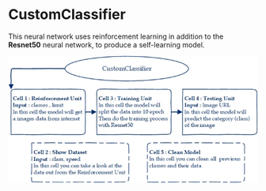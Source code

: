 # CustomClassifier
This neural network uses reinforcement learning in addition to the **Resnet50** neural network, to produce a self-learning model.

![Drawing2.jpg](https://github.com/mohdmot/CustomClassifier/blob/main/Drawing2.jpg?raw=true)
